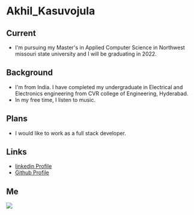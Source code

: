 # Akhil_Kasuvojula

## Current
- I'm pursuing my Master's in Applied Computer Science in Northwest missouri state university and I will be graduating in 2022.
## Background
- I'm from India. I have completed my undergraduate in Electrical and Electronics engineering from CVR college of Engineering, Hyderabad.
- In my free time, I listen to music.
## Plans
- I would like to work as a full stack developer.
## Links
- [linkedin Profile](https://www.linkedin.com/in/akhil-kasuvojula-4baa1221b/)
- [Github Profile](https://github.com/akhilkasuvojula)
## Me
![](https://media-exp1.licdn.com/dms/image/C5603AQFOLOixr0n_xw/profile-displayphoto-shrink_400_400/0/1642651890634?e=1648080000&v=beta&t=RLYt7XaZl3bNjnHiqGGaEZZl61nxvMpj83Hoy2gde1M)
